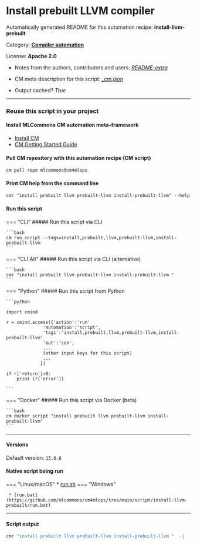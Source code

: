 # Install prebuilt LLVM compiler
Automatically generated README for this automation recipe: **install-llvm-prebuilt**

Category: **[Compiler automation](..)**

License: **Apache 2.0**

* Notes from the authors, contributors and users: [*README-extra*](https://github.com/mlcommons/cm4mlops/tree/main/script/install-llvm-prebuilt/README-extra.md)

* CM meta description for this script: *[_cm.json](https://github.com/mlcommons/cm4mlops/tree/main/script/install-llvm-prebuilt/_cm.json)*
* Output cached? *True*

---
### Reuse this script in your project

#### Install MLCommons CM automation meta-framework

* [Install CM](https://docs.mlcommons.org/ck/install)
* [CM Getting Started Guide](https://docs.mlcommons.org/ck/getting-started/)

#### Pull CM repository with this automation recipe (CM script)

```cm pull repo mlcommons@cm4mlops```

#### Print CM help from the command line

````cmr "install prebuilt llvm prebuilt-llvm install-prebuilt-llvm" --help````

#### Run this script

=== "CLI"
    ##### Run this script via CLI

    ```bash
    cm run script --tags=install,prebuilt,llvm,prebuilt-llvm,install-prebuilt-llvm 
    ```
=== "CLI Alt"
    ##### Run this script via CLI (alternative)


    ```bash
    cmr "install prebuilt llvm prebuilt-llvm install-prebuilt-llvm " 
    ```

=== "Python"
    ##### Run this script from Python


    ```python

    import cmind

    r = cmind.access({'action':'run'
                  'automation':'script',
                  'tags':'install,prebuilt,llvm,prebuilt-llvm,install-prebuilt-llvm'
                  'out':'con',
                  ...
                  (other input keys for this script)
                  ...
                 })

    if r['return']>0:
        print (r['error'])

    ```


=== "Docker"
    ##### Run this script via Docker (beta)

    ```bash
    cm docker script "install prebuilt llvm prebuilt-llvm install-prebuilt-llvm" 
    ```
___

#### Versions
Default version: `15.0.6`


#### Native script being run
=== "Linux/macOS"
     * [run.sh](https://github.com/mlcommons/cm4mlops/tree/main/script/install-llvm-prebuilt/run.sh)
=== "Windows"

     * [run.bat](https://github.com/mlcommons/cm4mlops/tree/main/script/install-llvm-prebuilt/run.bat)
___
#### Script output
```bash
cmr "install prebuilt llvm prebuilt-llvm install-prebuilt-llvm "  -j
```